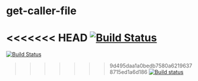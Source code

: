 # get-caller-file

<<<<<<< HEAD
[![Build Status](https://travis-ci.org/stefanpenner/get-caller-file.svg?branch=master)](https://travis-ci.org/stefanpenner/get-caller-file)
=======
[![Build Status](https://travis-ci.org/ember-cli/ember-cli.svg?branch=master)](https://travis-ci.org/ember-cli/ember-cli)
>>>>>>> 9d495daa1a0bedb7580a62196378715ed1a6d186
[![Build status](https://ci.appveyor.com/api/projects/status/ol2q94g1932cy14a/branch/master?svg=true)](https://ci.appveyor.com/project/embercli/get-caller-file/branch/master)
